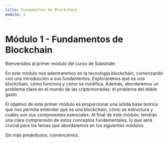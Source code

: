 ```yaml
---
title: Fundamentos de Blockchain
module: 1
---
```


# Módulo 1 - Fundamentos de Blockchain

Bienvenidos al primer módulo del curso de Substrate.

En este módulo nos adentraremos en la tecnología blockchain, comenzando con una introducción a sus fundamentos. Exploraremos qué es una blockchain, cómo funciona y cómo se modifica. Además, abordaremos un problema clave en el mundo de las criptomonedas: el problema del doble gasto.

El objetivo de este primer módulo es proporcionar una sólida base teórica que nos permita entender qué es una blockchain, cómo se estructura y cuáles son sus componentes esenciales. Al final de este módulo, tendrán una clara comprensión de estos conceptos fundamentales, lo que será crucial para los temas que abordaremos en los siguientes módulos.

Sin más preámbulos, comencemos.
